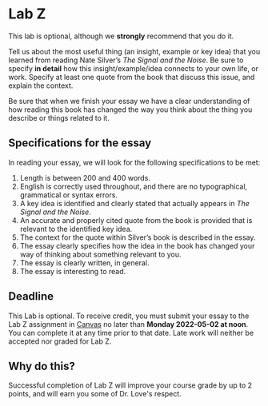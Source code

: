 # Lab Z

This lab is optional, although we **strongly** recommend that you do it. 

Tell us about the most useful thing (an insight, example or key idea) that you learned from reading Nate Silver’s *The Signal and the Noise*. Be sure to specify **in detail** how this insight/example/idea connects
to your own life, or work. Specify at least one quote from the book that discuss this issue, and explain the context.

Be sure that when we finish your essay we have a clear understanding of how reading this book has changed the way you think about the thing you describe or things related to it.

## Specifications for the essay

In reading your essay, we will look for the following specifications to be met:

1.  Length is between 200 and 400 words.
2.  English is correctly used throughout, and there are no typographical, grammatical or syntax errors.
3.  A key idea is identified and clearly stated that actually appears in *The Signal and the Noise*.
4.  An accurate and properly cited quote from the book is provided that is relevant to the identified key idea.
5.  The context for the quote within Silver’s book is described in the essay.
6.  The essay clearly specifies how the idea in the book has changed your way of thinking about something relevant to you.
7.  The essay is clearly written, in general.
8.  The essay is interesting to read.

## Deadline

This Lab is optional. To receive credit, you must submit your essay to the Lab Z assignment in [Canvas](https://canvas.case.edu/) no later than **Monday 2022-05-02 at noon**. You can complete it at any time prior to that date. Late work will neither be accepted nor graded for Lab Z.

## Why do this?

Successful completion of Lab Z will improve your course grade by up to 2 points, and will earn you some of Dr. Love's respect.


